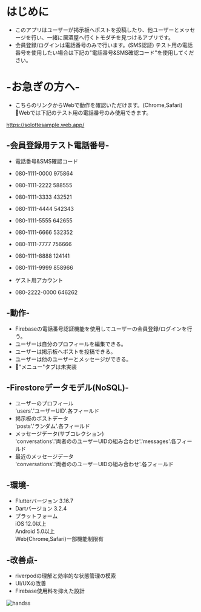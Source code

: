 # はじめに
- このアプリはユーザーが掲示板へポストを投稿したり、他ユーザーとメッセージを行い、一緒に居酒屋へ行くトモダチを見つけるアプリです。  
- 会員登録/ログインは電話番号のみで行います。(SMS認証) テスト用の電話番号を使用したい場合は下記の"電話番号&SMS確認コード"を使用してください。  


# -お急ぎの方へ-
- こちらのリンクからWebで動作を確認いただけます。(Chrome,Safari)  
🚨Webでは下記のテスト用の電話番号のみ使用できます。  

https://solottesample.web.app/


## -会員登録用テスト電話番号-
- 電話番号&SMS確認コード  
- 080-1111-0000  975864  
- 080-1111-2222	 588555  
- 080-1111-3333	 432521  
- 080-1111-4444	 542343  
- 080-1111-5555	 642655  
- 080-1111-6666	 532352  
- 080-1111-7777	 756666  
- 080-1111-8888	 124141  
- 080-1111-9999	 858966  

- ゲスト用アカウント  
- 080-2222-0000	 646262  


## -動作-
- Firebaseの電話番号認証機能を使用してユーザーの会員登録/ログインを行う。  
- ユーザーは自分のプロフィールを編集できる。  
- ユーザーは掲示板へポストを投稿できる。  
- ユーザーは他のユーザーとメッセージができる。  
- 🚨"メニュー"タブは未実装  
 

## -Firestoreデータモデル(NoSQL)-
- ユーザーのプロフィール  
'users'.'ユーザーUID'.各フィールド  
- 掲示板のポストデータ  
'posts'.'ランダム'.各フィールド  
- メッセージデータ(サブコレクション)  
'conversations'.'両者ののユーザーUIDの組み合わせ'.'messages'.各フィールド  
- 最近のメッセージデータ  
'conversations'.'両者ののユーザーUIDの組み合わせ'.各フィールド  


## -環境-
- Flutterバージョン 3.16.7  
- Dartバージョン 3.2.4  
- プラットフォーム  
iOS 12.0以上  
Android 5.0以上  
Web(Chrome,Safari)一部機能制限有  


## -改善点-
- riverpodの理解と効率的な状態管理の模索  
- UI/UXの改善  
- Firebase使用料を抑えた設計  

![handss](https://github.com/buisiss12/sltsample/assets/132786917/93c3a782-aad6-4539-954d-c4980bee0743)
